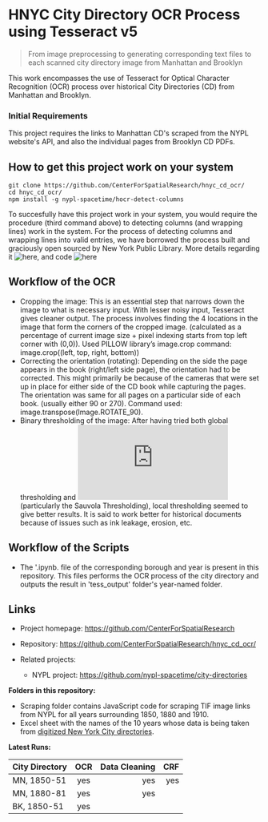 

# HNYC City Directory OCR Process using Tesseract v5 
> From image preprocessing to generating corresponding text files to each scanned city directory image from Manhattan and Brooklyn 

This work encompasses the use of Tesseract for Optical Character Recognition (OCR) process over historical City Directories (CD) from Manhattan and Brooklyn. 


### Initial Requirements

This project requires the links to Manhattan CD's scraped from the NYPL website's API, and also the individual pages from Brooklyn CD PDFs.

## How to get this project work on your system


```shell
git clone https://github.com/CenterForSpatialResearch/hnyc_cd_ocr/
cd hnyc_cd_ocr/
npm install -g nypl-spacetime/hocr-detect-columns
```

To succesfully have this project work in your system, you would require the procedure (third command above) to detecting columns (and wrapping lines) work in the system. For the process of detecting columns and wrapping lines into valid entries, we have borrowed the process built and graciously open sourced by New York Public Library. More details regarding it ![here](http://spacetime.nypl.org/city-directory-meetup/#/), and code ![here](https://github.com/nypl-spacetime/hocr-detect-columns)



## Workflow of the OCR


* Cropping the image: This is an essential step that narrows down the image to what is necessary input. With lesser noisy input, Tesseract gives cleaner output. The process involves finding the 4 locations in the image that form the corners of the cropped image. (calculated as a percentage of current image size + pixel indexing starts from top left corner with (0,0)). Used PILLOW library’s image.crop command: image.crop((left, top, right, bottom))
* Correcting the orientation (rotating): Depending on the side the page appears in the book (right/left side page), the orientation had to be corrected. This might primarily be because of the cameras that were set up in place for either side of the CD book while capturing the pages. The orientation was same for all pages on a particular side of each book. (usually either 90 or 270). Command used: image.transpose(Image.ROTATE_90).
* Binary thresholding of the image: After having tried both global thresholding and ![local thresholding](https://scikit-image.org/docs/stable/auto_examples/segmentation/plot_niblack_sauvola.html#:~:text=Niblack%20and%20Sauvola%20thresholds%20are,for%20text%20recognition%201%2C%202.&text=Here%2C%20we%20binarize%20an%20image,a%20common%20global%20thresholding%20technique.) (particularly the Sauvola Thresholding), local thresholding seemed to give better results. It is said to work better for historical documents because of issues such as ink leakage, erosion, etc.

## Workflow of the Scripts

* The '.ipynb. file of the corresponding borough and year is present in this repository. This files performs the OCR process of the city directory and outputs the result in 'tess_output' folder's year-named folder. 


## Links

- Project homepage: https://github.com/CenterForSpatialResearch
- Repository: https://github.com/CenterForSpatialResearch/hnyc_cd_ocr/

- Related projects:
  - NYPL project: https://github.com/nypl-spacetime/city-directories



<b> Folders in this repository: </b> <br>
- Scraping folder contains JavaScript code for scraping TIF image links from NYPL for all years surrounding 1850, 1880 and 1910.
- Excel sheet with the names of the 10 years whose data is being taken from [digitized New York City directories](https://digitalcollections.nypl.org/search/index?utf8=%E2%9C%93&keywords=city+directory).


<b> Latest Runs: </b> <br>

|  City Directory | OCR  | Data Cleaning  | CRF  |
|-----------------|:-----:|---------------:|-----:|
| MN, 1850-51  | yes  | yes  | yes  | 
|  MN, 1880-81 | yes  | yes  |   |  
|  BK, 1850-51 | yes  |   |   |   
